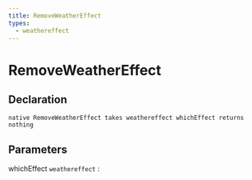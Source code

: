 ```yaml
---
title: RemoveWeatherEffect
types:
  - weathereffect
---
```


# RemoveWeatherEffect

## Declaration

```jass
native RemoveWeatherEffect takes weathereffect whichEffect returns nothing
```

## Parameters
whichEffect `weathereffect`
: 
